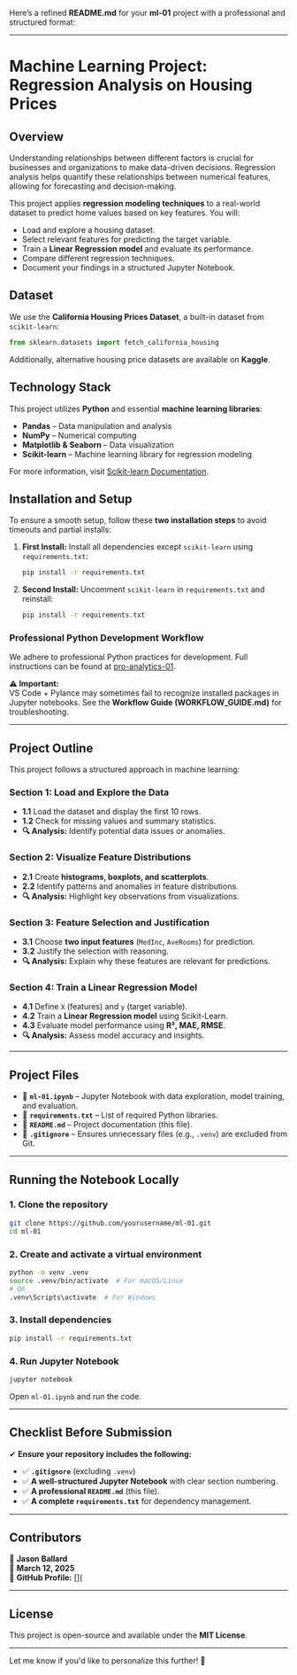 Here’s a refined **README.md** for your **ml-01** project with a professional and structured format:

---

# **Machine Learning Project: Regression Analysis on Housing Prices**

## **Overview**
Understanding relationships between different factors is crucial for businesses and organizations to make data-driven decisions. Regression analysis helps quantify these relationships between numerical features, allowing for forecasting and decision-making.

This project applies **regression modeling techniques** to a real-world dataset to predict home values based on key features. You will:

- Load and explore a housing dataset.
- Select relevant features for predicting the target variable.
- Train a **Linear Regression model** and evaluate its performance.
- Compare different regression techniques.
- Document your findings in a structured Jupyter Notebook.

## **Dataset**
We use the **California Housing Prices Dataset**, a built-in dataset from `scikit-learn`:

```python
from sklearn.datasets import fetch_california_housing
```

Additionally, alternative housing price datasets are available on **Kaggle**.

## **Technology Stack**
This project utilizes **Python** and essential **machine learning libraries**:

- **Pandas** – Data manipulation and analysis
- **NumPy** – Numerical computing
- **Matplotlib & Seaborn** – Data visualization
- **Scikit-learn** – Machine learning library for regression modeling

For more information, visit [Scikit-learn Documentation](https://scikit-learn.org/).

## **Installation and Setup**
To ensure a smooth setup, follow these **two installation steps** to avoid timeouts and partial installs:

1. **First Install:** Install all dependencies except `scikit-learn` using `requirements.txt`:
   ```sh
   pip install -r requirements.txt
   ```
2. **Second Install:** Uncomment `scikit-learn` in `requirements.txt` and reinstall:
   ```sh
   pip install -r requirements.txt
   ```

### **Professional Python Development Workflow**
We adhere to professional Python practices for development. Full instructions can be found at [pro-analytics-01](https://github.com/denisecase/pro-analytics-01/).

**⚠️ Important:**  
VS Code + Pylance may sometimes fail to recognize installed packages in Jupyter notebooks. See the **Workflow Guide (WORKFLOW_GUIDE.md)** for troubleshooting.

---

## **Project Outline**
This project follows a structured approach in machine learning:

### **Section 1: Load and Explore the Data**
- **1.1** Load the dataset and display the first 10 rows.
- **1.2** Check for missing values and summary statistics.
- **🔍 Analysis:** Identify potential data issues or anomalies.

### **Section 2: Visualize Feature Distributions**
- **2.1** Create **histograms, boxplots, and scatterplots**.
- **2.2** Identify patterns and anomalies in feature distributions.
- **🔍 Analysis:** Highlight key observations from visualizations.

### **Section 3: Feature Selection and Justification**
- **3.1** Choose **two input features** (`MedInc`, `AveRooms`) for prediction.
- **3.2** Justify the selection with reasoning.
- **🔍 Analysis:** Explain why these features are relevant for predictions.

### **Section 4: Train a Linear Regression Model**
- **4.1** Define `X` (features) and `y` (target variable).
- **4.2** Train a **Linear Regression model** using Scikit-Learn.
- **4.3** Evaluate model performance using **R², MAE, RMSE**.
- **🔍 Analysis:** Assess model accuracy and insights.

---

## **Project Files**
- 📂 **`ml-01.ipynb`** – Jupyter Notebook with data exploration, model training, and evaluation.
- 📄 **`requirements.txt`** – List of required Python libraries.
- 📄 **`README.md`** – Project documentation (this file).
- 📄 **`.gitignore`** – Ensures unnecessary files (e.g., `.venv`) are excluded from Git.

---

## **Running the Notebook Locally**
### **1. Clone the repository**
```sh
git clone https://github.com/yourusername/ml-01.git
cd ml-01
```

### **2. Create and activate a virtual environment**
```sh
python -m venv .venv
source .venv/bin/activate  # For macOS/Linux
# OR
.venv\Scripts\activate  # For Windows
```

### **3. Install dependencies**
```sh
pip install -r requirements.txt
```

### **4. Run Jupyter Notebook**
```sh
jupyter notebook
```
Open `ml-01.ipynb` and run the code.

---

## **Checklist Before Submission**
✔ **Ensure your repository includes the following:**
- ✅ **`.gitignore`** (excluding `.venv`)
- ✅ **A well-structured Jupyter Notebook** with clear section numbering.
- ✅ **A professional `README.md`** (this file).
- ✅ **A complete `requirements.txt`** for dependency management.

---

## **Contributors**
👤 **Jason Ballard**  
📅 **March 12, 2025**  
📌 **GitHub Profile:** [](

---

## **License**
This project is open-source and available under the **MIT License**.

---

Let me know if you'd like to personalize this further! 🚀